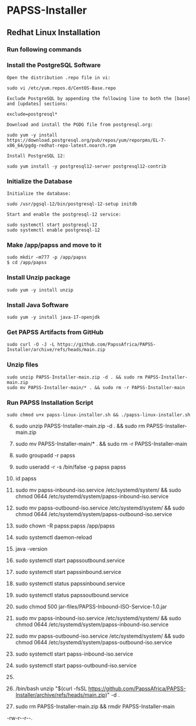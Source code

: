 # PAPSS-Installer

## Redhat Linux Installation

### Run following commands


### Install the PostgreSQL Software

    Open the distribution .repo file in vi:

    sudo vi /etc/yum.repos.d/CentOS-Base.repo

    Exclude PostgreSQL by appending the following line to both the [base] and [updates] sections:

    exclude=postgresql*

    Download and install the PGDG file from postgresql.org:

    sudo yum -y install https://download.postgresql.org/pub/repos/yum/reporpms/EL-7-x86_64/pgdg-redhat-repo-latest.noarch.rpm

    Install PostgreSQL 12:

    sudo yum install -y postgresql12-server postgresql12-contrib


### Initialize the Database

    Initialize the database:

    sudo /usr/pgsql-12/bin/postgresql-12-setup initdb

    Start and enable the postgresql-12 service:

    sudo systemctl start postgresql-12
    sudo systemctl enable postgresql-12


[//]: # (### Connect as the Default User)

[//]: # ()
[//]: # (    Change to the postgres user and launch psql:)

[//]: # ()
[//]: # (    sudo su - postgres)

[//]: # (    $ psql)


### Make /app/papss and move to it
    sudo mkdir –m777 -p /app/papss
    $ cd /app/papss

### Install Unzip package
    sudo yum -y install unzip

### Install Java Software
    sudo yum -y install java-17-openjdk

### Get PAPSS Artifacts from GitHub
    sudo curl -O -J -L https://github.com/PapssAfrica/PAPSS-Installer/archive/refs/heads/main.zip

### Unzip files
    sudo unzip PAPSS-Installer-main.zip -d . && sudo rm PAPSS-Installer-main.zip
    sudo mv PAPSS-Installer-main/* . && sudo rm -r PAPSS-Installer-main

### Run PAPSS Installation Script
    sudo chmod u+x papss-linux-installer.sh && ./papss-linux-installer.sh



    
6. sudo unzip PAPSS-Installer-main.zip -d . && sudo rm PAPSS-Installer-main.zip
7. sudo mv PAPSS-Installer-main/* . && sudo rm -r PAPSS-Installer-main
8. sudo groupadd -r papss
9. sudo useradd -r -s /bin/false -g papss papss
10. id papss
11. sudo mv papss-inbound-iso.service /etc/systemd/system/ && sudo chmod 0644 /etc/systemd/system/papss-inbound-iso.service
12. sudo mv papss-outbound-iso.service /etc/systemd/system/ && sudo chmod 0644 /etc/systemd/system/papss-outbound-iso.service
13. sudo chown -R papss:papss /app/papss
14. sudo systemctl daemon-reload
15. java -version
16. sudo systemctl start papssoutbound.service
17. sudo systemctl start papssinbound.service
18. sudo systemctl status papssinbound.service
19. sudo systemctl status papssoutbound.service

20. sudo chmod 500 jar-files/PAPSS-Inbound-ISO-Service-1.0.jar
21. sudo mv papss-inbound-iso.service /etc/systemd/system/ && sudo chmod 0644 /etc/systemd/system/papss-inbound-iso.service
22. sudo mv papss-outbound-iso.service /etc/systemd/system/ && sudo chmod 0644 /etc/systemd/system/papss-outbound-iso.service
23. sudo systemctl start papss-inbound-iso.service
24. sudo systemctl start papss-outbound-iso.service


12. 
13. /bin/bash unzip "$(curl -fsSL https://github.com/PapssAfrica/PAPSS-Installer/archive/refs/heads/main.zip)" -d .
14. sudo rm PAPSS-Installer-main.zip && rmdir PAPSS-Installer-main

-rw-r--r--.
